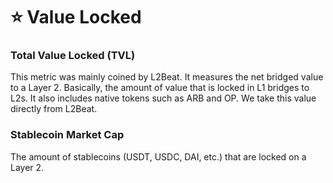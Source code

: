 # ⭐ Value Locked

### Total Value Locked (TVL)

This metric was mainly coined by L2Beat. It measures the net bridged value to a Layer 2. Basically, the amount of value that is locked in L1 bridges to L2s. It also includes native tokens such as ARB and OP. We take this value directly from L2Beat.

### Stablecoin Market Cap

The amount of stablecoins (USDT, USDC, DAI, etc.) that are locked on a Layer 2.
